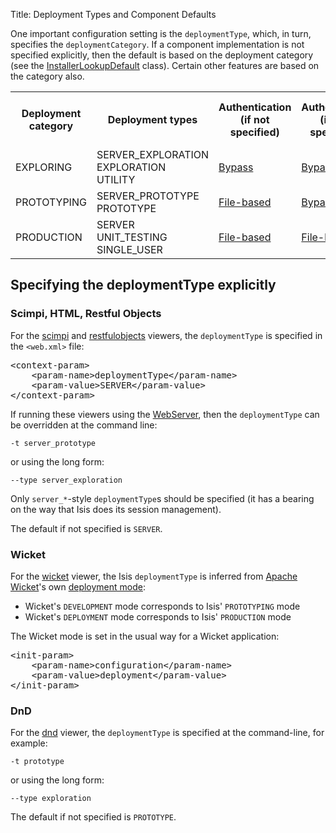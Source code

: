 Title: Deployment Types and Component Defaults

One important configuration setting is the `deploymentType`, which, in turn, specifies the `deploymentCategory`.  If a component implementation is not specified explicitly, then the default is based on the deployment category (see the [InstallerLookupDefault](https://raw.github.com/apache/isis/master/core/runtime/src/main/java/org/apache/isis/core/runtime/installers/InstallerLookupDefault.java) class). Certain other features are based on the category also.

<table>
<tr>
<th>Deployment category</th>
<th>Deployment types</th>
<th>Authentication<br/>(if not specified)</th>
<th>Authorization<br/>(if not specified)</th>
<th>Object store<br/>(if not specified)</th>
<th>Profile store<br/>(if not specified)</th>
<th>@Exploration actions</th>
<th>@Prototype actions</th>
</tr>
<tr>
    <td>EXPLORING</td>
    <td>SERVER_EXPLORATION<br/>
EXPLORATION<br/>
UTILITY</td>
    <td><a href="bypass-security.html">Bypass</a></td>
    <td><a href="bypass-security.html">Bypass</a></td>
    <td><a href="inmemory-objectstore.html">In-memory</a></td>
    <td><a href="inmemory-profilestore.html">In-memory</a></td>
    <td>Visible</td>
    <td>Not visible</td>
    </tr>
<tr>
    <td>PROTOTYPING</td>
    <td>SERVER_PROTOTYPE<br/>
PROTOTYPE</td>
    <td><a href="../components/security/file/about.html">File-based</a></td>
    <td><a href="bypass-security.html">Bypass</a></td>
    <td><a href="inmemory-objectstore.html">In-memory</a></td>
    <td><a href="inmemory-profilestore.html">In-memory</a></td>
    <td>Not visible</td>
    <td>Visible</td>
</tr>
<tr>
    <td>PRODUCTION</td>
    <td>SERVER<br/>
UNIT_TESTING<br/>
SINGLE_USER</td>
    <td><a href="../components/security/file/about.html">File-based</a></td>
    <td><a href="../components/security/file/about.html">File-based</a></td>
    <td><a href="../components/objectstores/xml/about.html">XML</a></td>
    <td><a href="../components/profilestores/xml/about.html">XML</a></td>
    <td>Not visible</td>
    <td>Not visible</td>
</tr>
</table>

## Specifying the deploymentType explicitly

### Scimpi, HTML, Restful Objects

For the [scimpi](../components/viewers/scimpi/about.html) and [restfulobjects](../components/viewers/restfulobjects/about.html) viewers, the `deploymentType` is specified in the `<web.xml>` file:

<pre>
&lt;context-param&gt;
    &lt;param-name&gt;deploymentType&lt;/param-name&gt;
    &lt;param-value&gt;SERVER&lt;/param-value&gt;
&lt;/context-param&gt;
</pre>


If running these viewers using the [WebServer](https://raw.github.com/apache/isis/master/core/webserver/src/main/java/org/apache/isis/core/webserver/WebServer.java), then the `deploymentType` can be overridden at the command line:

    -t server_prototype

or using the long form:

    --type server_exploration

Only `server_*`-style `deploymentType`s should be specified (it has a bearing on the way that Isis does its session management).

The default if not specified is `SERVER`.

### Wicket

For the [wicket](../components/viewers/wicket/about.html) viewer, the Isis `deploymentType` is inferred from [Apache Wicket](http://wicket.apache.org)'s own [deployment mode](http://ci.apache.org/projects/wicket/apidocs/6.x/org/apache/wicket/Application.html#getConfigurationType()):

* Wicket's `DEVELOPMENT` mode corresponds to Isis' `PROTOTYPING` mode
* Wicket's `DEPLOYMENT` mode corresponds to Isis' `PRODUCTION` mode

The Wicket mode is set in the usual way for a Wicket application:

<pre>
&lt;init-param&gt;
    &lt;param-name&gt;configuration&lt;/param-name&gt;
    &lt;param-value&gt;deployment&lt;/param-value&gt;
&lt;/init-param&gt;
</pre>

### DnD

For the [dnd](../components/viewers/dnd/about.html) viewer, the `deploymentType` is specified at the command-line, for example:

    -t prototype

or using the long form:

    --type exploration

The default if not specified is `PROTOTYPE`.

